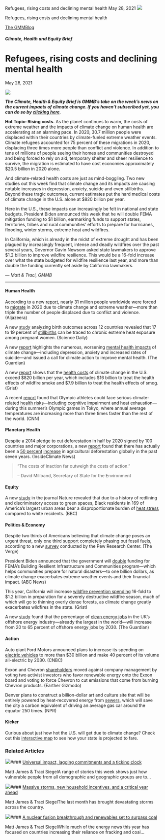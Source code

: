 



Refugees, rising costs and declining mental health
May 28, 2021
![](data:image/gif;base64,R0lGODlhAQABAAAAACH5BAEKAAEALAAAAAABAAEAAAICTAEAOw==)![](https://www.gmmb.com/wp-content/uploads/2021/06/96c5b795-c96a-19f6-3089-f9177fd1d7b4.jpeg)



Refugees, rising costs and declining mental health





 [The GMMBlog](/blog/)



##### Climate, Health and Equity Brief

 Refugees, rising costs and declining mental health
==================================================


May 28, 2021



![](data:image/gif;base64,R0lGODlhAQABAAAAACH5BAEKAAEALAAAAAABAAEAAAICTAEAOw==)![](https://www.gmmb.com/wp-content/uploads/2021/06/96c5b795-c96a-19f6-3089-f9177fd1d7b4-552x264.jpeg) 


***The Climate, Health & Equity Brief is GMMB’s take on the week’s news on the current impacts of climate change. If you haven’t subscribed yet, you can do so by [clicking here](https://mailchimp.us4.list-manage.com/subscribe?u=f2f8c4bdabe1a2a83f914e813&id=4a13a601e2).***


**Hot Topic: Rising costs.** As the planet continues to warm, the costs of extreme weather and the impacts of climate change on human health are accelerating at an alarming pace. In 2020, 30.7 million people were displaced within their countries by climate-fueled extreme weather events. Climate refugees accounted for 75 percent of these migrations in 2020, displacing three times more people than conflict and violence. In addition to tens of millions of people seeing their homes and communities destroyed and being forced to rely on aid, temporary shelter and sheer resilience to survive, the migration is estimated to have cost economies approximately $20.5 billion in 2020 alone.


And climate-related health costs are just as mind-boggling. Two new studies out this week find that climate change and its impacts are causing notable increases in depression, anxiety, suicide and even stillbirths. Beyond these tragic outcomes, current estimates put the hard medical costs of climate change in the U.S. alone at $820 billion per year.


Here in the U.S., these impacts can increasingly be felt in national and state budgets. President Biden announced this week that he will double FEMA mitigation funding to $1 billion, earmarking funds to support states, territories, tribes and rural communities’ efforts to prepare for hurricanes, flooding, winter storms, extreme heat and wildfires.


In California, which is already in the midst of extreme drought and has been plagued by increasingly frequent, intense and deadly wildfires over the past several years, Governor Gavin Newsom asked state lawmakers to approve $1.2 billion to improve wildfire resilience. This would be a 16-fold increase over what the state budgeted for wildfire resilience last year, and more than double the funding currently set aside by California lawmakers.


*— Matt & Traci, GMMB*




---


#### Human Health


According to a new [report](https://www.internal-displacement.org/database/displacement-data), nearly 31 million people worldwide were forced to [migrate](https://www.aljazeera.com/economy/2021/5/25/bbin-2020-more-people-displaced-by-extreme-climate-than-conflict) in 2020 due to climate change and extreme weather—more than triple the number of people displaced due to conflict and violence. (Aljazeera)


A new [study](https://www.sciencedirect.com/science/article/abs/pii/S0013935121003315?dgcid=coauthor) analyzing birth outcomes across 12 countries revealed that 17 to 19 percent of [stillbirths](https://www.sciencedaily.com/releases/2021/05/210524092019.htm#:~:text=Early%20research%20suggests%20climate%20change%20could%20lead%20to%20more%20stillbirths,-Date%3A%20May%2024&text=%22Overall%2C%20risk%20of%20stillbirth%20appears,Celsius%2C%22%20Ms%20Sexton%20said.) can be traced to chronic extreme heat exposure among pregnant women. (Science Daily)


A new [report](https://spiral.imperial.ac.uk/bitstream/10044/1/88568/7/The%20impact%20of%20climate%20change%20on%20mental%20health%20and%20emotional%20wellbeing%20-%20current%20evidence%20and%20implications%20for%20policy%20and%20practice%20%281%29.pdf) highlights the numerous, worsening [mental health impacts](https://www.theguardian.com/environment/2021/may/26/climate-crisis-inflicting-huge-hidden-costs-mental-health) of climate change—including depression, anxiety and increased rates of suicide—and issued a call for climate action to improve mental health. (The Guardian)


A new [report](https://www.nrdc.org/sites/default/files/costs-inaction-burden-health-report.pdf) shows that the [health costs](https://grist.org/article/doctors-put-a-price-tag-on-the-annual-health-impacts-of-climate-change-its-820-billion/) of climate change in the U.S. exceed $820 billion per year, which includes $16 billion to treat the health effects of wildfire smoke and $7.9 billion to treat the health effects of smog. (Grist)


A recent [report](https://basis.org.uk/rings-of-fire) found that Olympic athletes could face serious climate-related [health risks](https://edition.cnn.com/2021/05/25/sport/olympics-heat-climate-change-spt-intl/index.html)—including cognitive impairment and heat exhaustion—during this summer’s Olympic games in Tokyo, where annual average temperatures are increasing more than three times faster than the rest of the world. (CNN)


#### Planetary Health


Despite a 2014 pledge to cut deforestation in half by 2020 signed by 100 countries and major corporations, a new [report](https://www.forest-trends.org/publications/illicit-harvest-complicit-goods/) found that there has actually been a [50 percent](https://insideclimatenews.org/news/19052021/deforestation-climate-change-forest-trends-companies-governments/) [increase](https://insideclimatenews.org/news/19052021/deforestation-climate-change-forest-trends-companies-governments/) in agricultural deforestation globally in the past seven years. (InsideClimate News)



> “The costs of inaction far outweigh the costs of action.”  
> 
> – David Miliband, Secretary of State for the Environment
> 
> 


#### Equity


A new [study](https://www.nature.com/articles/s41467-021-22799-5) in the journal Nature revealed that due to a history of redlining and discriminatory access to green spaces, Black residents in 169 of America’s largest urban areas bear a disproportionate burden of [heat stress](https://www.bbc.com/news/science-environment-57235904) compared to white residents. (BBC)


#### Politics & Economy


Despite two thirds of Americans believing that climate change poses an urgent threat, only one third [support](https://www.theverge.com/2021/5/26/22454633/pew-research-american-attitudes-climate-change-fossil-fuels-renewable-energy) completely phasing out fossil fuels, according to a new [survey](https://www.pewresearch.org/science/2021/05/26/gen-z-millennials-stand-out-for-climate-change-activism-social-media-engagement-with-issue/) conducted by the Pew Research Center. (The Verge)


President Biden announced that the government will [double](https://abcnews.go.com/Politics/biden-doubles-funding-prepare-natural-disasters-keeping-climate/story?id=77874588) funding for FEMA’s Building Resilient Infrastructure and Communities program—which helps communities prepare for natural disasters—to one billion dollars, as climate change exacerbates extreme weather events and their financial impact. (ABC News)


This year, California will increase [wildfire prevention spending](https://grist.org/climate/california-to-increase-wildfire-prevention-spending-by-16-times-in-2021/) 16-fold to $1.2 billion in preparation for a severely destructive wildfire season, much of which will go to thinning overly dense forests, as climate change greatly exacerbates wildfires in the state. (Grist)


A new [study](http://www.rgueti.com/wp-content/uploads/2021/05/workforce-transferability-report.pdf) found that the percentage of [clean energy jobs](https://www.theguardian.com/business/2021/may/25/north-sea-green-energy-could-overtake-oil-and-gas-by-2030-says-study) in the UK’s offshore energy industry—already the largest in the world—will increase from 20 to 65 percent of offshore energy jobs by 2030. (The Guardian)


#### Action


Auto giant Ford Motors announced plans to increase its spending on [electric vehicles](https://www.cnbc.com/2021/05/26/ford-boosts-electric-vehicle-spending-to-more-than-30-billion-aims-to-have-40percent-of-volume-all-electric-by-2030.html) to more than $30 billion and make 40 percent of its volume all-electric by 2030. (CNBC)


Exxon and Chevron [shareholders](https://earther.gizmodo.com/exxon-and-chevron-got-their-teeth-kicked-in-but-shareh-1846982244) moved against company management by voting two activist investors who favor renewable energy onto the Exxon board and voting to force Chevron to cut emissions that come from burning Chevron products. (Earther Gizmodo)


Denver plans to construct a billion-dollar art and culture site that will be entirely powered by heat-recovered energy from [sewers](https://www.npr.org/2021/05/21/997954472/how-your-hot-showers-and-toilet-flushes-can-help-the-climate), which will save the city a carbon equivalent of driving an average gas car around the equator 250 times. (NPR)


#### Kicker


Curious about just how hot the U.S. will get due to climate change? Check out this [interactive map](https://projects.propublica.org/climate-migration/) to see how your state is projected to fare.









### Related Articles

![](data:image/gif;base64,R0lGODlhAQABAAAAACH5BAEKAAEALAAAAAABAAEAAAICTAEAOw==)![](https://www.gmmb.com/wp-content/uploads/2023/01/c53f7cb5-08a2-d0cf-d9a1-c8ef2c9b55e0-380x200.png)#### [Universal impact, lagging commitments and a ticking clock](https://www.gmmb.com/news/universal-impact-lagging-commitments-and-a-ticking-clock/)

Matt James & Traci SiegelA range of stories this week shows just how vulnerable people from all demographic and geographic groups are to…

![](data:image/gif;base64,R0lGODlhAQABAAAAACH5BAEKAAEALAAAAAABAAEAAAICTAEAOw==)![](https://www.gmmb.com/wp-content/uploads/2023/01/Picture1-380x200.png)#### [Massive storms, new household incentives, and a critical year ahead](https://www.gmmb.com/news/massive-storms-new-household-incentives-and-a-critical-year-ahead-and-renewables-set-to-surpass-coal-2/)

Matt James & Traci SiegelThe last month has brought devastating storms across the country.

![](data:image/gif;base64,R0lGODlhAQABAAAAACH5BAEKAAEALAAAAAABAAEAAAICTAEAOw==)![](https://www.gmmb.com/wp-content/uploads/2022/12/Picture1-380x200.png)#### [A nuclear fusion breakthrough and renewables set to surpass coal](https://www.gmmb.com/news/a-nuclear-fusion-breakthrough-and-renewables-set-to-surpass-coal/)

Matt James & Traci SiegelWhile much of the energy news this year has focused on countries increasing their reliance on fracking and coal…




